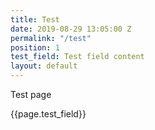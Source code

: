 ```yaml
---
title: Test
date: 2019-08-29 13:05:00 Z
permalink: "/test"
position: 1
test_field: Test field content
layout: default
---
```


<p>Test page</p>

{{page.test_field}}
